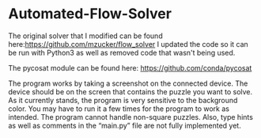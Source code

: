 # Automated-Flow-Solver

The original solver that I modified can be found here:https://github.com/mzucker/flow_solver
I updated the code so it can be run with Python3 as well as removed code that wasn't being used.

The pycosat module can be found here: https://github.com/conda/pycosat

The program works by taking a screenshot on the connected device. The device should be on the screen that contains the puzzle you want to solve. As it currently stands, the program is very sensitive to the background color. You may have to run it a few times for the program to work as intended. The program cannot handle non-square puzzles. Also, type hints as well as comments in the “main.py” file are not fully implemented yet.
